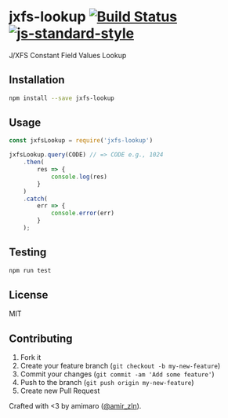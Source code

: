 # jxfs-lookup [![Build Status](https://secure.travis-ci.org/amimaro/jxfs-lookup.svg?branch=master)](https://travis-ci.org/amimaro/jxfs-lookup) [![js-standard-style](https://img.shields.io/badge/code%20style-standard-brightgreen.svg?style=flat)](https://github.com/feross/standard)

J/XFS Constant Field Values Lookup

## Installation

```bash
npm install --save jxfs-lookup
```

## Usage

```javascript
const jxfsLookup = require('jxfs-lookup')

jxfsLookup.query(CODE) // => CODE e.g., 1024
    .then(
        res => {
            console.log(res)
        }
    )
    .catch(
        err => {
            console.error(err)
        }
    );
```

## Testing

```bash
npm run test
```

## License

MIT

## Contributing

1. Fork it
2. Create your feature branch (`git checkout -b my-new-feature`)
3. Commit your changes (`git commit -am 'Add some feature'`)
4. Push to the branch (`git push origin my-new-feature`)
5. Create new Pull Request

Crafted with <3 by amimaro ([@amir_zln](https://twitter.com/amir_zln)).
